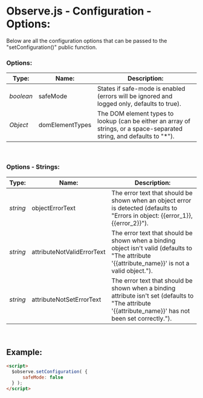 # Observe.js - Configuration - Options:

Below are all the configuration options that can be passed to the "setConfiguration()" public function.


### Options:

| Type: | Name: | Description: |
| --- | --- | --- |
| *boolean* | safeMode | States if safe-mode is enabled (errors will be ignored and logged only, defaults to true). |
| *Object* | domElementTypes | The DOM element types to lookup (can be either an array of strings, or a space-separated string, and defaults to "*"). |

<br/>


### Options - Strings:

| Type: | Name: | Description: |
| --- | --- | --- |
| *string* | objectErrorText | The error text that should be shown when an object error is detected (defaults to "Errors in object: {{error_1}}, {{error_2}}"). |
| *string* | attributeNotValidErrorText | The error text that should be shown when a binding object isn't valid (defaults to "The attribute '{{attribute_name}}' is not a valid object."). |
| *string* | attributeNotSetErrorText | The error text that should be shown when a binding attribute isn't set (defaults to "The attribute '{{attribute_name}}' has not been set correctly."). |

<br/>


## Example:

```markdown
<script> 
  $observe.setConfiguration( {
      safeMode: false
  } );
</script>
```